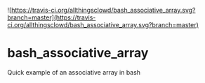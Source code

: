 ![https://travis-ci.org/allthingsclowd/bash_associative_array.svg?branch=master](https://travis-ci.org/allthingsclowd/bash_associative_array.svg?branch=master)

# bash_associative_array
Quick example of an associative array in bash
